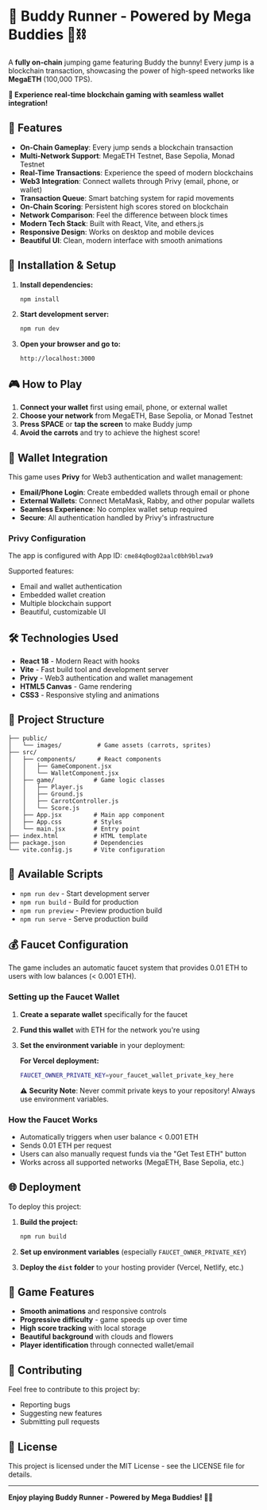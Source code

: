 # 🐰 Buddy Runner - Powered by Mega Buddies 🥕⛓️

A **fully on-chain** jumping game featuring Buddy the bunny! Every jump is a blockchain transaction, showcasing the power of high-speed networks like **MegaETH** (100,000 TPS).

**🚀 Experience real-time blockchain gaming with seamless wallet integration!**

## 🚀 Features

- **On-Chain Gameplay**: Every jump sends a blockchain transaction
- **Multi-Network Support**: MegaETH Testnet, Base Sepolia, Monad Testnet
- **Real-Time Transactions**: Experience the speed of modern blockchains
- **Web3 Integration**: Connect wallets through Privy (email, phone, or wallet)
- **Transaction Queue**: Smart batching system for rapid movements
- **On-Chain Scoring**: Persistent high scores stored on blockchain
- **Network Comparison**: Feel the difference between block times
- **Modern Tech Stack**: Built with React, Vite, and ethers.js
- **Responsive Design**: Works on desktop and mobile devices
- **Beautiful UI**: Clean, modern interface with smooth animations

## 🔧 Installation & Setup

1. **Install dependencies:**
   ```bash
   npm install
   ```

2. **Start development server:**
   ```bash
   npm run dev
   ```

3. **Open your browser and go to:**
   ```
   http://localhost:3000
   ```

## 🎮 How to Play

1. **Connect your wallet** first using email, phone, or external wallet
2. **Choose your network** from MegaETH, Base Sepolia, or Monad Testnet  
3. **Press SPACE** or **tap the screen** to make Buddy jump
4. **Avoid the carrots** and try to achieve the highest score!

## 🔐 Wallet Integration

This game uses **Privy** for Web3 authentication and wallet management:

- **Email/Phone Login**: Create embedded wallets through email or phone
- **External Wallets**: Connect MetaMask, Rabby, and other popular wallets
- **Seamless Experience**: No complex wallet setup required
- **Secure**: All authentication handled by Privy's infrastructure

### Privy Configuration

The app is configured with App ID: `cme84q0og02aalc0bh9blzwa9`

Supported features:
- Email and wallet authentication
- Embedded wallet creation
- Multiple blockchain support
- Beautiful, customizable UI

## 🛠 Technologies Used

- **React 18** - Modern React with hooks
- **Vite** - Fast build tool and development server
- **Privy** - Web3 authentication and wallet management
- **HTML5 Canvas** - Game rendering
- **CSS3** - Responsive styling and animations

## 📁 Project Structure

```
├── public/
│   └── images/          # Game assets (carrots, sprites)
├── src/
│   ├── components/      # React components
│   │   ├── GameComponent.jsx
│   │   └── WalletComponent.jsx
│   ├── game/           # Game logic classes
│   │   ├── Player.js
│   │   ├── Ground.js
│   │   ├── CarrotController.js
│   │   └── Score.js
│   ├── App.jsx         # Main app component
│   ├── App.css         # Styles
│   └── main.jsx        # Entry point
├── index.html          # HTML template
├── package.json        # Dependencies
└── vite.config.js      # Vite configuration
```

## 🔗 Available Scripts

- `npm run dev` - Start development server
- `npm run build` - Build for production
- `npm run preview` - Preview production build
- `npm run serve` - Serve production build

## 💰 Faucet Configuration

The game includes an automatic faucet system that provides 0.01 ETH to users with low balances (< 0.001 ETH).

### Setting up the Faucet Wallet

1. **Create a separate wallet** specifically for the faucet
2. **Fund this wallet** with ETH for the network you're using  
3. **Set the environment variable** in your deployment:

   **For Vercel deployment:**
   ```bash
   FAUCET_OWNER_PRIVATE_KEY=your_faucet_wallet_private_key_here
   ```

   ⚠️ **Security Note**: Never commit private keys to your repository! Always use environment variables.

### How the Faucet Works

- Automatically triggers when user balance < 0.001 ETH
- Sends 0.01 ETH per request
- Users can also manually request funds via the "Get Test ETH" button
- Works across all supported networks (MegaETH, Base Sepolia, etc.)

## 🌐 Deployment

To deploy this project:

1. **Build the project:**
   ```bash
   npm run build
   ```

2. **Set up environment variables** (especially `FAUCET_OWNER_PRIVATE_KEY`)

3. **Deploy the `dist` folder** to your hosting provider (Vercel, Netlify, etc.)

## 🎯 Game Features

- **Smooth animations** and responsive controls
- **Progressive difficulty** - game speeds up over time
- **High score tracking** with local storage
- **Beautiful background** with clouds and flowers
- **Player identification** through connected wallet/email

## 🤝 Contributing

Feel free to contribute to this project by:
- Reporting bugs
- Suggesting new features
- Submitting pull requests

## 📄 License

This project is licensed under the MIT License - see the LICENSE file for details.

---

**Enjoy playing Buddy Runner - Powered by Mega Buddies! 🐰🥕**